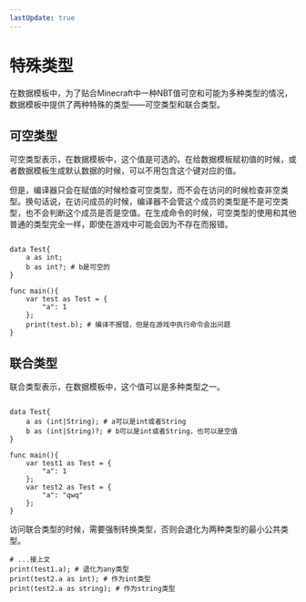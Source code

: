 ```yaml
---
lastUpdate: true
---
```


# 特殊类型

在数据模板中，为了贴合Minecraft中一种NBT值可空和可能为多种类型的情况，数据模板中提供了两种特殊的类型——可空类型和联合类型。

## 可空类型

可空类型表示，在数据模板中，这个值是可选的。在给数据模板赋初值的时候，或者数据模板生成默认数据的时候，可以不用包含这个键对应的值。

但是，编译器只会在赋值的时候检查可空类型，而不会在访问的时候检查非空类型。换句话说，在访问成员的时候，编译器不会管这个成员的类型是不是可空类型，也不会判断这个成员是否是空值。在生成命令的时候，可空类型的使用和其他普通的类型完全一样，即使在游戏中可能会因为不存在而报错。

```mcfpp

data Test{
    a as int;  
    b as int?; # b是可空的
}

func main(){
    var test as Test = {
        "a": 1
    };
    print(test.b); # 编译不报错，但是在游戏中执行命令会出问题
}
```

## 联合类型

联合类型表示，在数据模板中，这个值可以是多种类型之一。

```mcfpp

data Test{
    a as (int|String); # a可以是int或者String
    b as (int|String)?; # b可以是int或者String，也可以是空值
}

func main(){
    var test1 as Test = {
        "a": 1
    };
    var test2 as Test = {
        "a": "qwq"
    };
}
```

访问联合类型的时候，需要强制转换类型，否则会退化为两种类型的最小公共类型。

```mcfpp
# ...接上文
print(test1.a); # 退化为any类型
print(test2.a as int); # 作为int类型
print(test2.a as string); # 作为string类型
```
